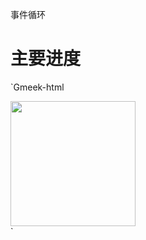 事件循环
# 主要进度
`Gmeek-html
<div style="height: 200px;width: 200px;">
    <img style="height: 100%;width: 100%;" src="https://i0.hdslb.com/bfs/archive/38e7c61d96cad505e85d921b674295674bc6b9da.jpg@672w_378h_1c_!web-search-common-cover.avif">
</div>
`